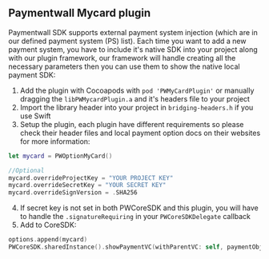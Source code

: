 Paymentwall Mycard plugin
------------------------------
Paymentwall SDK supports external payment system injection (which are in our defined payment system (PS) list). Each time you want to add a new payment system, you have to include it's native SDK into your project along with our plugin framework, our framework will handle creating all the necessary parameters then you can use them to show the native local payment SDK:

1. Add the plugin with Cocoapods with `pod 'PWMyCardPlugin'` or manually dragging the `libPWMycardPlugin.a` and it's headers file to your project
2. Import the library header into your project in `bridging-headers.h` if you use Swift
3. Setup the plugin, each plugin have different requirements so please check their header files and local payment option docs on their websites for more information:
```swift
let mycard = PWOptionMyCard()

//Optional
mycard.overrideProjectKey = "YOUR PROJECT KEY"
mycard.overrideSecretKey = "YOUR SECRET KEY"
mycard.overrideSignVersion = .SHA256
```
4. If secret key is not set in both PWCoreSDK and this plugin, you will have to handle the `.signatureRequiring` in your `PWCoreSDKDelegate` callback
5. Add to CoreSDK:
```swift
options.append(mycard)
PWCoreSDK.sharedInstance().showPaymentVC(withParentVC: self, paymentObject: payment, paymentOption: options, delegate: self)
```
